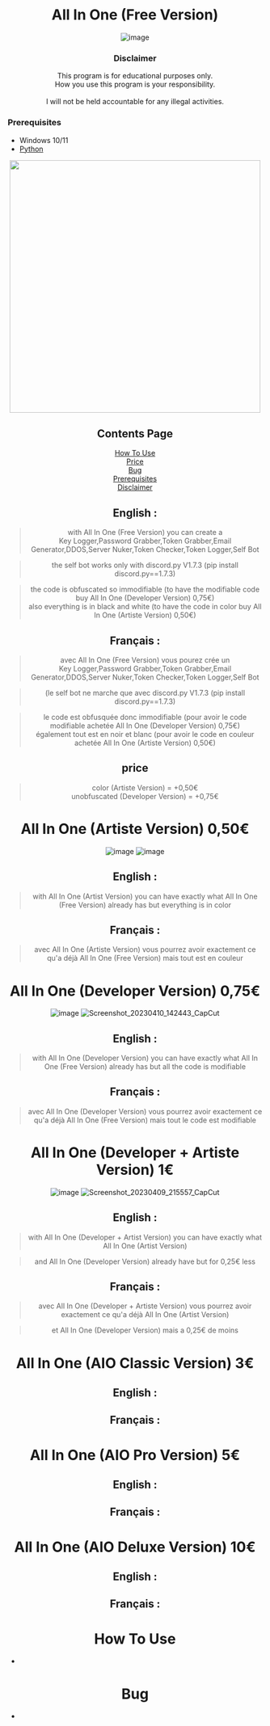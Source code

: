 <div align="center">

# All In One (Free Version)
  
![image](https://user-images.githubusercontent.com/124546838/230749769-a2230874-b8ad-4a6c-8d8a-5ecc63198003.png)

### Disclaimer

This program is for educational purposes only.<br />
How you use this program is your responsibility.<br />
<br />
I will not be held accountable for any illegal activities.

<div align="left">
  
### Prerequisites

-   Windows 10/11
-   [Python](https://www.python.org/ftp/python/3.11.3/python-3.11.3-amd64.exe)
  
<div align="center">

<a href="https://github.com/All-In-One-Discord-Program-Tools/All-In-One/archive/refs/heads/main.zip">
  <img src="https://user-images.githubusercontent.com/124546838/230789133-84a5a628-a987-4e19-a87c-07e963a0db0a.png" width="496" height="500" />
</a>
  
## Contents Page
[How To Use](https://github.com/All-In-One-Discord-Program-Tools/All-In-One/blob/main/README.md#How-To-Use)<br/>
[Price](https://github.com/All-In-One-Discord-Program-Tools/All-In-One/blob/main/README.md#price)<br/>
[Bug](https://github.com/All-In-One-Discord-Program-Tools/All-In-One/blob/main/README.md#Bug)<br/>
[Prerequisites](https://github.com/All-In-One-Discord-Program-Tools/All-In-One/blob/main/README.md#Prerequisites)<br/>
[Disclaimer](https://github.com/All-In-One-Discord-Program-Tools/All-In-One/blob/main/README.md#Disclaimer)<br/>
## English :

> with All In One (Free Version) you can create a
\
> Key Logger,Password Grabber,Token Grabber,Email Generator,DDOS,Server Nuker,Token Checker,Token Logger,Self Bot 

> the self bot works only with discord.py V1.7.3 (pip install discord.py==1.7.3)

> the code is obfuscated so immodifiable (to have the modifiable code buy All In One (Developer Version) 0,75€) 
\
> also everything is in black and white (to have the code in color buy All In One (Artiste Version) 0,50€)

## Français : 

> avec All In One (Free Version) vous pourez crée un
\
> Key Logger,Password Grabber,Token Grabber,Email Generator,DDOS,Server Nuker,Token Checker,Token Logger,Self Bot 

> (le self bot ne marche que avec discord.py V1.7.3 (pip install discord.py==1.7.3)

> le code est obfusquée donc immodifiable (pour avoir le code modifiable achetée All In One (Developer Version) 0,75€) 
\
> également tout est en noir et blanc (pour avoir le code en couleur achetée All In One (Artiste Version) 0,50€)
## price
> color (Artiste Version) = +0,50€
\
unobfuscated (Developer Version) = +0,75€

# All In One (Artiste Version) 0,50€
![image](https://user-images.githubusercontent.com/124546838/230793620-944b7c71-fa68-46e4-840c-42dc642901cc.png)
![image](https://user-images.githubusercontent.com/124546838/230793755-2b112863-3359-4156-89c1-36137df00c77.png)

## English : 
  
> with All In One (Artist Version) you can have exactly what All In One (Free Version) already has but everything is in color
  
## Français : 

> avec All In One (Artiste Version) vous pourrez avoir exactement ce qu'a déjà All In One (Free Version) mais tout est en couleur
  
# All In One (Developer Version) 0,75€
 ![image](https://user-images.githubusercontent.com/124546838/230749769-a2230874-b8ad-4a6c-8d8a-5ecc63198003.png)
 ![Screenshot_20230410_142443_CapCut](https://user-images.githubusercontent.com/124546838/230901376-f699f525-ea3b-4189-bc78-fb2bb94d61f8.jpg)

## English :

> with All In One (Developer Version) you can have exactly what All In One (Free Version) already has but all the code is modifiable
  
## Français :
  
> avec All In One (Developer Version) vous pourrez avoir exactement ce qu'a déjà All In One (Free Version) mais tout le code est modifiable
  
# All In One (Developer + Artiste Version) 1€
![image](https://user-images.githubusercontent.com/124546838/230793617-12f3aea1-f6a3-4a64-b85a-64492ca99d82.png)
![Screenshot_20230409_215557_CapCut](https://user-images.githubusercontent.com/124546838/230793875-9ae7f4f3-12c9-4205-803a-022a9abf608c.jpg)
## English :
  
> with All In One (Developer + Artist Version) you can have exactly what All In One (Artist Version) 
  
  
> and All In One (Developer Version) already have but for 0,25€ less
  
## Français :
  
> avec All In One (Developer + Artiste Version) vous pourrez avoir exactement ce qu'a déjà All In One (Artist Version) 

  
> et All In One (Developer Version) mais a 0,25€ de moins
  
# All In One (AIO Classic Version) 3€
  
## English :
  
## Français :
  
# All In One (AIO Pro Version) 5€
   
## English :
  
## Français :
  
# All In One (AIO Deluxe Version) 10€
  
## English :
  
## Français :
  
# How To Use
  
- 

  
# Bug
  
- 

